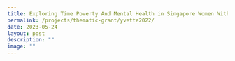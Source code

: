 ```yaml
---
title: Exploring Time Poverty And Mental Health in Singapore Women With Young Children
permalink: /projects/thematic-grant/yvette2022/
date: 2023-05-24
layout: post
description: ""
image: ""
---
```

